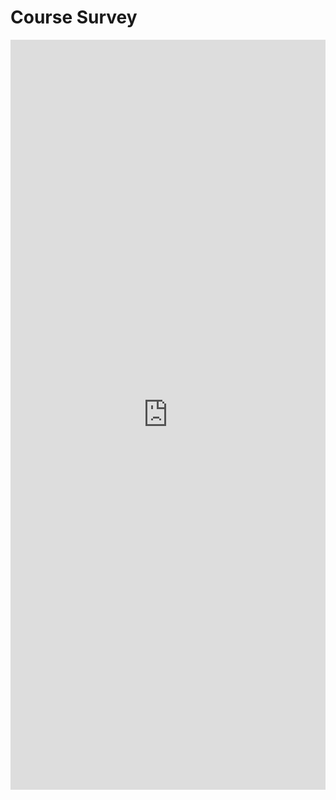 # Course Survey

<iframe width="800px" height="1200px" src="https://forms.office.com/Pages/AnalysisPage.aspx?AnalyzerToken=QWTvb6DhVLjxdaO0ArUjcM70JHdLBImT&id=-uZkNr1HpkWWcIxPCA-Mpn0fYfbsd-NCvIuX4uXigRFUOTEwTEY4Mk1XQVFCMFI4M1dMMTFWRDBWVi4u" frameborder="0" marginwidth="0" marginheight="0" style="border: none; max-width:100%; max-height:100vh" allowfullscreen webkitallowfullscreen mozallowfullscreen msallowfullscreen> </iframe>

